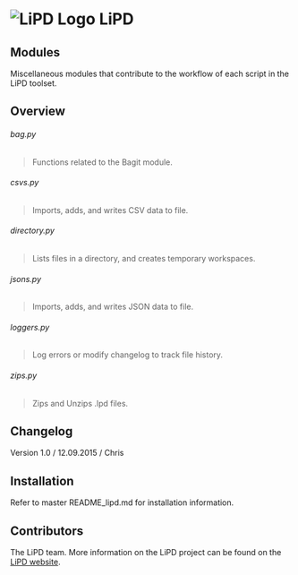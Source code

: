 # ![LiPD Logo](https://www.dropbox.com/s/tnt1d10vwx4zlla/lipd_rm_trans.png?raw=1) LiPD

Modules
------
Miscellaneous modules that contribute to the workflow of each script in the LiPD toolset. 

Overview
------

###### bag.py
>Functions related to the Bagit module.

###### csvs.py
>Imports, adds, and writes CSV data to file.

###### directory.py
>Lists files in a directory, and creates temporary workspaces.

###### jsons.py
>Imports, adds, and writes JSON data to file. 

###### loggers.py
>Log errors or modify changelog to track file history.

###### zips.py
>Zips and Unzips .lpd files.


Changelog
------
Version 1.0 / 12.09.2015 / Chris

Installation
------
Refer to master README_lipd.md for installation information.

Contributors
------
The LiPD team. More information on the LiPD project can be found on the [LiPD website](www.lipd.net).
